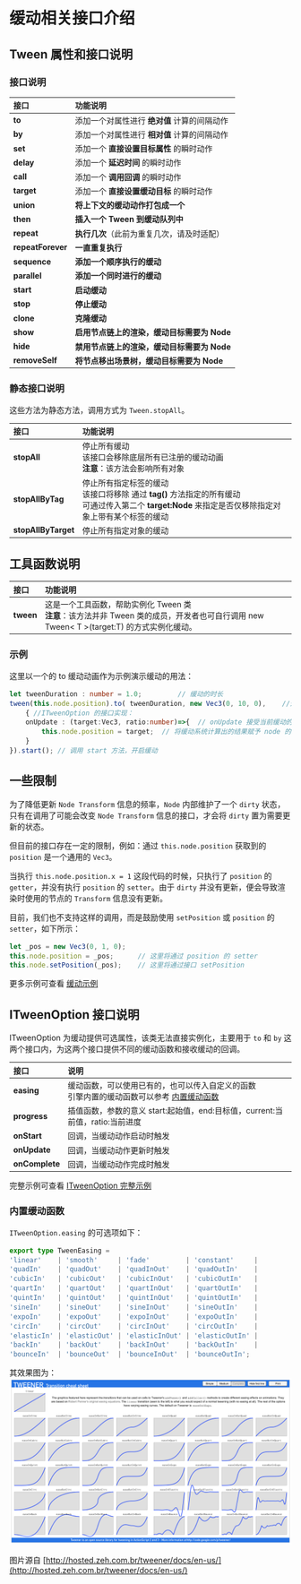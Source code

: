 # 缓动相关接口介绍

## Tween 属性和接口说明

### 接口说明

| 接口               | 功能说明                                     |
| :---------------- | :------------------------------------------ |
| **to**            | 添加一个对属性进行 **绝对值** 计算的间隔动作  |
| **by**            | 添加一个对属性进行 **相对值** 计算的间隔动作  |
| **set**           | 添加一个 **直接设置目标属性** 的瞬时动作      |
| **delay**         | 添加一个 **延迟时间** 的瞬时动作              |
| **call**          | 添加一个 **调用回调** 的瞬时动作              |
| **target**        | 添加一个 **直接设置缓动目标** 的瞬时动作      |
| **union**         | **将上下文的缓动动作打包成一个**            |
| **then**          | **插入一个 Tween 到缓动队列中**             |
| **repeat**        | **执行几次**（此前为重复几次，请及时适配）  |
| **repeatForever** | **一直重复执行**                            |
| **sequence**      | **添加一个顺序执行的缓动**                  |
| **parallel**      | **添加一个同时进行的缓动**                  |
| **start**         | **启动缓动**                                |
| **stop**          | **停止缓动**                                |
| **clone**         | **克隆缓动**                                |
| **show**          | **启用节点链上的渲染，缓动目标需要为 Node** |
| **hide**          | **禁用节点链上的渲染，缓动目标需要为 Node** |
| **removeSelf**    | **将节点移出场景树，缓动目标需要为 Node**   |

### 静态接口说明

这些方法为静态方法，调用方式为 `Tween.stopAll`。

|接口 | 功能说明 |
|:-- |:---|
|**stopAll**| 停止所有缓动 <br> 该接口会移除底层所有已注册的缓动动画 <br> **注意**：该方法会影响所有对象
|**stopAllByTag**|停止所有指定标签的缓动  <br> 该接口将移除 通过 **tag()** 方法指定的所有缓动 <br> 可通过传入第二个 **target:Node** 来指定是否仅移除指定对象上带有某个标签的缓动
|**stopAllByTarget** |停止所有指定对象的缓动

## 工具函数说明

|接口| 功能说明
|:-- |:--|
|**tween<T>**| 这是一个工具函数，帮助实例化 Tween 类 <br> **注意**：该方法并非 Tween 类的成员，开发者也可自行调用 new Tween< T >(target:T) 的方式实例化缓动。

### 示例

这里以一个的 to 缓动动画作为示例演示缓动的用法：

```ts
let tweenDuration : number = 1.0;         // 缓动的时长
tween(this.node.position).to( tweenDuration, new Vec3(0, 10, 0),    //这里以node的位置信息坐标缓动的目标 
    { //ITweenOption 的接口实现：
    onUpdate : (target:Vec3, ratio:number)=>{  // onUpdate 接受当前缓动的进度
        this.node.position = target;  // 将缓动系统计算出的结果赋予 node 的位置
    }
}).start(); // 调用 start 方法，开启缓动
```

## 一些限制

为了降低更新 `Node Transform` 信息的频率，`Node` 内部维护了一个 `dirty` 状态，只有在调用了可能会改变 `Node Transform` 信息的接口，才会将 `dirty` 置为需要更新的状态。

但目前的接口存在一定的限制，例如：通过 `this.node.position` 获取到的 `position` 是一个通用的 `Vec3`。

当执行 `this.node.position.x = 1` 这段代码的时候，只执行了 `position` 的 `getter`，并没有执行 `position` 的 `setter`。由于 `dirty` 并没有更新，便会导致渲染时使用的节点的 `Transform` 信息没有更新。

目前，我们也不支持这样的调用，而是鼓励使用 `setPosition` 或 `position` 的 `setter`，如下所示：

```typescript
let _pos = new Vec3(0, 1, 0);
this.node.position = _pos;      // 这里将通过 position 的 setter
this.node.setPosition(_pos);    // 这里将通过接口 setPosition
```

更多示例可查看 [缓动示例](tween-example.md)

## ITweenOption 接口说明

ITweenOption 为缓动提供可选属性，该类无法直接实例化，主要用于 `to` 和 `by` 这两个接口内，为这两个接口提供不同的缓动函数和接收缓动的回调。

|接口|说明|
|:--|:--|
|**easing**|缓动函数，可以使用已有的，也可以传入自定义的函数 <br> 引擎内置的缓动函数可以参考 [内置缓动函数](tween-interface.md/内置缓动函数)
|**progress**|插值函数，参数的意义 start:起始值，end:目标值，current:当前值，ratio:当前进度
|**onStart**|回调，当缓动动作启动时触发
|**onUpdate**|回调，当缓动动作更新时触发
|**onComplete**|回调，当缓动动作完成时触发

完整示例可查看 [ITweenOption 完整示例](tween-example.md)

### 内置缓动函数

`ITweenOption.easing` 的可选项如下：

```ts
export type TweenEasing =
'linear'    | 'smooth'     | 'fade'         | 'constant'     |
'quadIn'    | 'quadOut'    | 'quadInOut'    | 'quadOutIn'    |
'cubicIn'   | 'cubicOut'   | 'cubicInOut'   | 'cubicOutIn'   |
'quartIn'   | 'quartOut'   | 'quartInOut'   | 'quartOutIn'   |
'quintIn'   | 'quintOut'   | 'quintInOut'   | 'quintOutIn'   |
'sineIn'    | 'sineOut'    | 'sineInOut'    | 'sineOutIn'    |
'expoIn'    | 'expoOut'    | 'expoInOut'    | 'expoOutIn'    |
'circIn'    | 'circOut'    | 'circInOut'    | 'circOutIn'    |
'elasticIn' | 'elasticOut' | 'elasticInOut' | 'elasticOutIn' |
'backIn'    | 'backOut'    | 'backInOut'    | 'backOutIn'    |
'bounceIn'  | 'bounceOut'  | 'bounceInOut'  | 'bounceOutIn';
```

其效果图为：
![tweener](img/tweener.png)

图片源自 [http://hosted.zeh.com.br/tweener/docs/en-us/](http://hosted.zeh.com.br/tweener/docs/en-us/)
